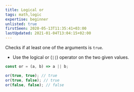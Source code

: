 ```yaml
---
title: Logical or
tags: math,logic
expertise: beginner
unlisted: true
firstSeen: 2020-05-13T11:35:41+03:00
lastUpdated: 2021-01-04T13:04:15+02:00
---
```


Checks if at least one of the arguments is `true`.

- Use the logical or (`||`) operator on the two given values.

```js
const or = (a, b) => a || b;
```

```js
or(true, true); // true
or(true, false); // true
or(false, false); // false
```
